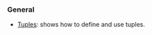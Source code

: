 ### General

- [Tuples][tuples]: shows how to define and use tuples.

[tuples]: https://docs.microsoft.com/en-us/dotnet/csharp/tuples
